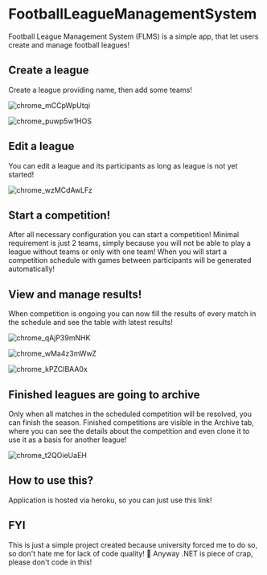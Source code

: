 # FootballLeagueManagementSystem

Football League Management System (FLMS) is a simple app, that let users create and manage football leagues! 

## Create a league

Create a league providing name, then add some teams!

![chrome_mCCpWpUtqi](https://user-images.githubusercontent.com/63170610/172017991-b0548414-b868-48aa-add3-9d316eeac27c.png)

![chrome_puwp5w1HOS](https://user-images.githubusercontent.com/63170610/172017998-ef61fdf5-f42c-4e4b-8b5c-be35011a59f2.png)

## Edit a league

You can edit a league and its participants as long as league is not yet started!

![chrome_wzMCdAwLFz](https://user-images.githubusercontent.com/63170610/172018029-5fb207f3-17d9-4413-b592-8a89c3d14072.png)

## Start a competition!

After all necessary configuration you can start a competition! Minimal requirement is just 2 teams, simply because you will not be able to play a league without teams or only with one team! When you will start a competition schedule with games between participants will be generated automatically!

## View and manage results!

When competition is ongoing you can now fill the results of every match in the schedule and see the table with latest results! 

![chrome_qAjP39mNHK](https://user-images.githubusercontent.com/63170610/172018117-96a9f0df-2398-4c86-a62f-809547c75eba.png)

![chrome_wMa4z3mWwZ](https://user-images.githubusercontent.com/63170610/172018121-af92adaf-3c5e-4cdb-a8ce-1f6509611a84.png)

![chrome_kPZCIBAA0x](https://user-images.githubusercontent.com/63170610/172018150-66ce2fac-b892-4384-a24e-f4d8e7c5bf03.png)

## Finished leagues are going to archive

Only when all matches in the scheduled competition will be resolved, you can finish the season. Finished competitions are visible in the Archive tab, where you can see the details about the competition and even clone it to use it as a basis for another league!

![chrome_t2QOieUaEH](https://user-images.githubusercontent.com/63170610/172018188-2e2790d5-4414-4336-942d-b968bb28f5b8.png)

## How to use this?

Application is hosted via heroku, so you can just use this link!

## FYI

This is just a simple project created because university forced me to do so, so don't hate me for lack of code quality! 🥰
Anyway .NET is piece of crap, please don't code in this!


